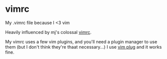 # vimrc
My .vimrc file because I &lt;3 vim

Heavily influenced by mj's colossal [vimrc](https://github.com/maxjacobson/dotfiles/blob/master/.vimrc).

My vimrc uses a few vim plugins, and you'll need a plugin manager to use them (but I don't think they're thaat necessary...) I use [vim plug](https://github.com/junegunn/vim-plug#usage) and it works fine.
